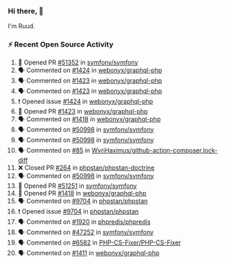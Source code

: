 ### Hi there, 👋

I'm Ruud.
 
### :zap: Recent Open Source Activity

<!--START_SECTION:activity-->
1. 💪 Opened PR [#51352](https://github.com/symfony/symfony/pull/51352) in [symfony/symfony](https://github.com/symfony/symfony)
2. 🗣 Commented on [#1424](https://github.com/webonyx/graphql-php/issues/1424#issuecomment-1673675692) in [webonyx/graphql-php](https://github.com/webonyx/graphql-php)
3. 🗣 Commented on [#1423](https://github.com/webonyx/graphql-php/pull/1423#issuecomment-1669191866) in [webonyx/graphql-php](https://github.com/webonyx/graphql-php)
4. 🗣 Commented on [#1423](https://github.com/webonyx/graphql-php/pull/1423#issuecomment-1669067486) in [webonyx/graphql-php](https://github.com/webonyx/graphql-php)
5. ❗ Opened issue [#1424](https://github.com/webonyx/graphql-php/issues/1424) in [webonyx/graphql-php](https://github.com/webonyx/graphql-php)
6. 💪 Opened PR [#1423](https://github.com/webonyx/graphql-php/pull/1423) in [webonyx/graphql-php](https://github.com/webonyx/graphql-php)
7. 🗣 Commented on [#1418](https://github.com/webonyx/graphql-php/pull/1418#issuecomment-1665302048) in [webonyx/graphql-php](https://github.com/webonyx/graphql-php)
8. 🗣 Commented on [#50998](https://github.com/symfony/symfony/pull/50998#issuecomment-1664451530) in [symfony/symfony](https://github.com/symfony/symfony)
9. 🗣 Commented on [#50998](https://github.com/symfony/symfony/pull/50998#issuecomment-1664446921) in [symfony/symfony](https://github.com/symfony/symfony)
10. 🗣 Commented on [#85](https://github.com/WyriHaximus/github-action-composer.lock-diff/issues/85#issuecomment-1664296659) in [WyriHaximus/github-action-composer.lock-diff](https://github.com/WyriHaximus/github-action-composer.lock-diff)
11. ❌ Closed PR [#264](https://github.com/phpstan/phpstan-doctrine/pull/264) in [phpstan/phpstan-doctrine](https://github.com/phpstan/phpstan-doctrine)
12. 🗣 Commented on [#50998](https://github.com/symfony/symfony/pull/50998#issuecomment-1664294394) in [symfony/symfony](https://github.com/symfony/symfony)
13. 💪 Opened PR [#51251](https://github.com/symfony/symfony/pull/51251) in [symfony/symfony](https://github.com/symfony/symfony)
14. 💪 Opened PR [#1418](https://github.com/webonyx/graphql-php/pull/1418) in [webonyx/graphql-php](https://github.com/webonyx/graphql-php)
15. 🗣 Commented on [#9704](https://github.com/phpstan/phpstan/issues/9704#issuecomment-1660369960) in [phpstan/phpstan](https://github.com/phpstan/phpstan)
16. ❗ Opened issue [#9704](https://github.com/phpstan/phpstan/issues/9704) in [phpstan/phpstan](https://github.com/phpstan/phpstan)
17. 🗣 Commented on [#1920](https://github.com/phpredis/phpredis/issues/1920#issuecomment-1658507921) in [phpredis/phpredis](https://github.com/phpredis/phpredis)
18. 🗣 Commented on [#47252](https://github.com/symfony/symfony/pull/47252#issuecomment-1657143141) in [symfony/symfony](https://github.com/symfony/symfony)
19. 🗣 Commented on [#6582](https://github.com/PHP-CS-Fixer/PHP-CS-Fixer/issues/6582#issuecomment-1653280941) in [PHP-CS-Fixer/PHP-CS-Fixer](https://github.com/PHP-CS-Fixer/PHP-CS-Fixer)
20. 🗣 Commented on [#1411](https://github.com/webonyx/graphql-php/pull/1411#issuecomment-1645374014) in [webonyx/graphql-php](https://github.com/webonyx/graphql-php)
<!--END_SECTION:activity-->

